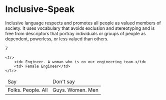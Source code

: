 # Inclusive-Speak
<p>
Inclusive language respects and promotes all people as valued members of society. It uses vocabulary that avoids exclusion and stereotyping and is free from descriptors that portray individuals or groups of people as dependent, powerless, or less valued than others.
</p>
<table> 
<thead> 
	<tr> 
		<td> Say </td>
		<td> Don't say </td>
	</tr>
</thead>
7
<tbody> 
	<tr>
		<td> Folks. People. All</td>
		<td> Guys. Women. Men</td>
	</tr>

	<tr>
		<td> Engineer. A woman who is on our engineering team.</td>
		<td> Female Engineer</td>
	</tr>
</tbody>


</table>
